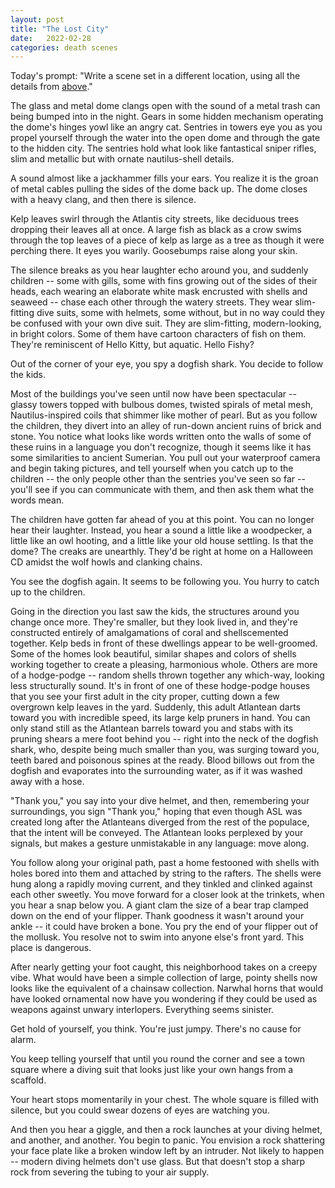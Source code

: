 ```yaml
---
layout: post
title: "The Lost City"
date:   2022-02-28
categories: death scenes
---
```

Today's prompt: "Write a scene set in a different location, using all the details from [above](https://yuhdead.com/death/scenes/2022/02/25/neighborhood/)." 

The glass and metal dome clangs open with the sound of a metal trash can being bumped into in the night. Gears in some hidden mechanism operating the dome's hinges yowl like an angry cat. Sentries in towers eye you as you propel yourself through the water into the open dome and through the gate to the hidden city. The sentries hold what look like fantastical sniper rifles, slim and metallic but with ornate nautilus-shell details. 

A sound almost like a jackhammer fills your ears. You realize it is the groan of metal cables pulling the sides of the dome back up. The dome closes with a heavy clang, and then there is silence.

Kelp leaves swirl through the Atlantis city streets, like deciduous trees dropping their leaves all at once. A large fish as black as a crow swims through the top leaves of a piece of kelp as large as a tree as though it were perching there. It eyes you warily. Goosebumps raise along your skin.

The silence breaks as you hear laughter echo around you, and suddenly children -- some with gills, some with fins growing out of the sides of their heads, each wearing an elaborate white mask encrusted with shells and seaweed -- chase each other through the watery streets. They wear slim-fitting dive suits, some with helmets, some without, but in no way could they be confused with your own dive suit. They are slim-fitting, modern-looking, in bright colors. Some of them have cartoon characters of fish on them. They're reminiscent of Hello Kitty, but aquatic. Hello Fishy?

Out of the corner of your eye, you spy a dogfish shark. You decide to follow the kids.

Most of the buildings you've seen until now have been spectacular -- glassy towers topped with bulbous domes, twisted spirals of metal mesh, Nautilus-inspired coils that shimmer like mother of pearl. But as you follow the children, they divert into an alley of run-down ancient ruins of brick and stone. You notice what looks like words written onto the walls of some of these ruins in a language you don't recognize, though it seems like it has some similarities to ancient Sumerian. You pull out your waterproof camera and begin taking pictures, and tell yourself when you catch up to the children -- the only people other than the sentries you've seen so far -- you'll see if you can communicate with them, and then ask them what the words mean. 

The children have gotten far ahead of you at this point. You can no longer hear their laughter. Instead, you hear a sound a little like a woodpecker, a little like an owl hooting, and a little like your old house settling. Is that the dome? The creaks are unearthly. They'd be right at home on a Halloween CD amidst the wolf howls and clanking chains.

You see the dogfish again. It seems to be following you. You hurry to catch up to the children.

Going in the direction you last saw the kids, the structures around you change once more. They're smaller, but they look lived in, and they're constructed entirely of amalgamations of coral and shellscemented together. Kelp beds in front of these dwellings appear to be well-groomed. Some of the homes look beautiful, similar shapes and colors of shells working together to create a pleasing, harmonious whole. Others are more of a hodge-podge -- random shells thrown together any which-way, looking less structurally sound. It's in front of one of these hodge-podge houses that you see your first adult in the city proper, cutting down a few overgrown kelp leaves in the yard. Suddenly, this adult Atlantean darts toward you with incredible speed, its large kelp pruners in hand. You can only stand still as the Atlantean barrels toward you and stabs with its pruning shears a mere foot behind you -- right into the neck of the dogfish shark, who, despite being much smaller than you, was surging toward you, teeth bared and poisonous spines at the ready. Blood billows out from the dogfish and evaporates into the surrounding water, as if it was washed away with a hose.

"Thank you," you say into your dive helmet, and then, remembering your surroundings, you sign "Thank you," hoping that even though ASL was created long after the Atlanteans diverged from the rest of the populace, that the intent will be conveyed. The Atlantean looks perplexed by your signals, but makes a gesture unmistakable in any language: move along.

You follow along your original path, past a home festooned with shells with holes bored into them and attached by string to the rafters. The shells were hung along a rapidly moving current, and they tinkled and clinked against each other sweetly. You move forward for a closer look at the trinkets, when you hear a snap below you. A giant clam the size of a bear trap clamped down on the end of your flipper. Thank goodness it wasn't around your ankle -- it could have broken a bone. You pry the end of your flipper out of the mollusk. You resolve not to swim into anyone else's front yard. This place is dangerous.

After nearly getting your foot caught, this neighborhood takes on a creepy vibe. What would have been a simple collection of large, pointy shells now looks like the equivalent of a chainsaw collection. Narwhal horns that would have looked ornamental now have you wondering if they could be used as weapons against unwary interlopers. Everything seems sinister.

Get hold of yourself, you think. You're just jumpy. There's no cause for alarm. 

You keep telling yourself that until you round the corner and see a town square where a diving suit that looks just like your own hangs from a scaffold.

Your heart stops momentarily in your chest. The whole square is filled with silence, but you could swear dozens of eyes are watching you.

And then you hear a giggle, and then a rock launches at your diving helmet, and another, and another. You begin to panic. You envision a rock shattering your face plate like a broken window left by an intruder. Not likely to happen -- modern diving helmets don't use glass. But that doesn't stop a sharp rock from severing the tubing to your air supply.

